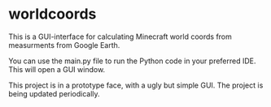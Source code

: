# worldcoords
This is a GUI-interface for calculating Minecraft world coords from measurments from Google Earth.

You can use the main.py file to run the Python code in your preferred IDE. This will open a GUI window.

This project is in a prototype face, with a ugly but simple GUI. The project is being updated periodically.
